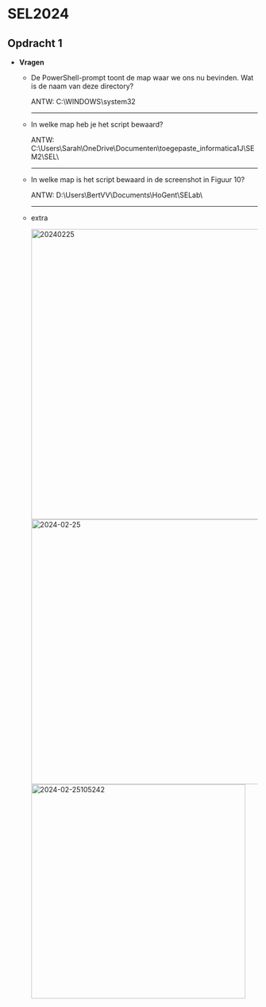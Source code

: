 # SEL2024
## Opdracht 1
- **Vragen**

  - De PowerShell-prompt toont de map waar we ons nu bevinden. Wat is de naam van deze directory?
   
     ANTW: C:\WINDOWS\system32
      *** 
  - In welke map heb je het script bewaard?
   
      ANTW: C:\Users\Sarah\OneDrive\Documenten\toegepaste_informatica1J\SEM2\SEL\
    ***
  - In welke map is het script bewaard in de screenshot in Figuur 10?
  
      ANTW:  D:\Users\BertVV\Documents\HoGent\SELab\
    ***
  - extra
  
       <img width="584" alt="20240225" src="https://github.com/SarahBaderr/SEL2024/assets/160492937/1a4c963f-3583-43c2-ab4d-3f156f2e4d4f">
  
       <img width="533" alt="2024-02-25" src="https://github.com/SarahBaderr/SEL2024/assets/160492937/12e6ac82-0541-46ae-b31a-ae7eb1391f85">
   
       <img width="431" alt="2024-02-25105242" src="https://github.com/SarahBaderr/SEL2024/assets/160492937/294713d9-fe7a-48c5-b24b-576e4de1b1e7">


       
